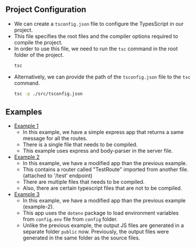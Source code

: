 ## Project Configuration

-   We can create a `tsconfig.json` file to configure the TypesScript in our project.
-   This file specifies the root files and the compiler options required to compile the project.
-   In order to use this file, we need to run the `tsc` command in the root folder of the project.
    ```bash
    tsc
    ```
-   Alternatively, we can provide the path of the `tsconfig.json` file to the `tsc` command.
    ```bash
    tsc -p ./src/tsconfig.json
    ```

## Examples

-   [Example 1](./example-1/README.md)
    -   In this example, we have a simple express app that returns a same message for all the routes.
    -   There is a single file that needs to be compiled.
    -   This example uses express and body-parser in the server file.
-   [Example 2](./example-2/README.md)
    -   In this example, we have a modified app than the previous example.
    -   This contains a router called "TestRoute" imported from another file. (attached to '/test' endpoint)
    -   There are multiple files that needs to be compiled.
    -   Also, there are certain typescript files that are not to be compiled.
-   [Example 3](./example-3/README.md)
    -   In this example, we have a modified app than the previous example (example-2).
    -   This app uses the `dotenv` package to load environment variables from `config.env` file from `config` folder.
    -   Unlike the previous example, the output JS files are generated in a separate folder `public` now. Previously, the output files were generated in the same folder as the source files.
